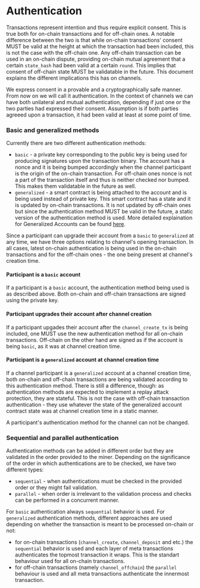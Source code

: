 # Authentication

Transactions represent intention and thus require explicit consent. This is
true both for on-chain transactions and for off-chain ones. A notable
difference between the two is that while on-chain transactions' consent MUST
be valid at the height at which the transaction had been included, this is
not the case with the off-chain one. Any off-chain transaction can be used in
an on-chain dispute, providing on-chain mutual agreement that a certain
`state_hash` had been valid at a certain `round`. This implies that consent of
off-chain state MUST be validatable in the future. This document explains the
different implications this has on channels.

We express consent in a provable and a cryptographically safe manner. From now
on we will call it authentication. In the context of channels we can have
both unilateral and mutual authentication, depending if just one or the two
parties had expressed their consent. Assumption is if both parties agreeed
upon a transaction, it had been valid at least at some point of time.

### Basic and generalized methods

Currently there are two different authentication methods:

* `basic` - a private key corresponding to the public key is being used for
  producing signatures upon the transaction binary. The account has a nonce
  and it is being bumped accordingly when the channel participant is the
  origin of the on-chain transaction. For off-chain ones nonce is not a part
  of the transaction itself and thus is neither checked nor bumped. This makes
  them validatable in the future as well.
* `generalized` - a smart contract is being attached to the account and is
  being used instead of private key. This smart contract has a state and it is
  updated by on-chain transactions. It is not updated by off-chain ones but
  since the authentication method MUST be valid in the future, a static
  version of the authentication method is used. More detailed explaination for
  Generalized Accounts can be found [here](../generalized_accounts/generalized_accounts.md).

Since a participant can upgrade their account from a `basic` to `generalized`
at any time, we have three options relating to channel's opening transaction.
In all cases, latest on-chain authentication is being used in the on-chain
transactions and for the off-chain ones - the one being present at channel's
creation time.


#### Participant is a `basic` account

If a participant is a `basic` account, the authentication method being used
is as described above. Both on-chain and off-chain transactions are signed
using the private key.

#### Participant upgrades their account after channel creation

If a participant upgades their account after the `channel_create_tx` is being
included, one MUST use the new authentication method for all on-chain
transactions. Off-chain on the other hand are signed as if the account is
being `basic`, as it was at channel creation time.

#### Participant is a `generalized` account at channel creation time

If a channel participant is a `generalized` account at a channel creation
time, both on-chain and off-chain transactions are being validated according
to this authentication method. There is still a difference, though: as
authentication methods are expected to implement a replay attack protection,
they are stateful. This is not the case with off-chain transaction
authentication - they use whatever the state of the generalized account
contract state was at channel creation time in a static manner.

A participant's authentication method for the channel can not be changed.

### Sequential and parallel authentication

Authentication methods can be added in different order but they are validated
in the order provided to the miner. Depending on the significance of the order
in which authentications are to be checked, we have two different types:

* `sequential` - when authentications must be checked in the provided order or
  they might fail validation.
* `parallel` - when order is irrelevant to the validation process and checks
  can be performed in a concurrent manner.

For `basic` authentication always `sequential` behavior is used.
For `generalized` authentication methods, different approaches are used
depending on whether the transaction is meant to be processed on-chain or not:

* for on-chain transactions (`channel_create`, `channel_deposit` and etc.) the
  `sequential` behavior is used and each layer of meta transactions
  authenticates the topmost transaction it wraps. This is the standart
  behaviour used for all on-chain transactions.
* for off-chain transactions (namely `channel_offchain`) the `parallel`
  behaviour is used and all meta transactions authenticate the innermost
  transaction.


